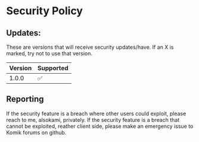 # Security Policy

## Updates:
These are versions that will receive security updates/have. If an X is marked, 
try not to use that version.

| Version | Supported          |
| ------- | ------------------ |
| 1.0.0   | :white_check_mark: | -- Alpha version, first release. November 30, 2024.

## Reporting

If the security feature is a breach where other users could exploit, please reach to me, alsokami, privately.
If the security feature is a breach that cannot be exploited, reather client side, please make an emergency issue to Komik forums on github.

